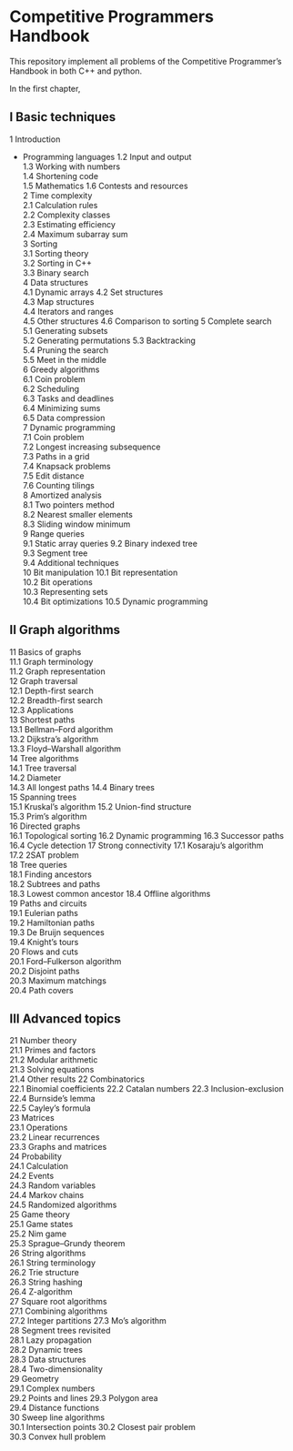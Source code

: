 # Competitive Programmers Handbook
This repository implement all problems of the Competitive Programmer’s Handbook in both C++ and python.

In the first chapter, 


## I Basic techniques  
1 Introduction  
   * Programming languages 
    1.2 Input and output  
    1.3 Working with numbers  
    1.4 Shortening code  
    1.5 Mathematics 
  1.6 Contests and resources  
2 Time complexity  
    2.1 Calculation rules  
    2.2 Complexity classes  
    2.3 Estimating efficiency  
    2.4 Maximum subarray sum  
3 Sorting  
    3.1 Sorting theory  
    3.2 Sorting in C++  
    3.3 Binary search  
4 Data structures  
    4.1 Dynamic arrays 
    4.2 Set structures  
    4.3 Map structures  
    4.4 Iterators and ranges  
    4.5 Other structures 
    4.6 Comparison to sorting 
5 Complete search  
    5.1 Generating subsets  
    5.2 Generating permutations 
    5.3 Backtracking  
    5.4 Pruning the search  
    5.5 Meet in the middle  
6 Greedy algorithms  
    6.1 Coin problem  
    6.2 Scheduling  
    6.3 Tasks and deadlines  
    6.4 Minimizing sums  
    6.5 Data compression  
7 Dynamic programming  
    7.1 Coin problem  
    7.2 Longest increasing subsequence  
    7.3 Paths in a grid  
    7.4 Knapsack problems  
    7.5 Edit distance  
    7.6 Counting tilings  
8 Amortized analysis  
    8.1 Two pointers method  
    8.2 Nearest smaller elements  
    8.3 Sliding window minimum  
9 Range queries  
    9.1 Static array queries 
    9.2 Binary indexed tree  
    9.3 Segment tree  
    9.4 Additional techniques  
10 Bit manipulation 
    10.1 Bit representation  
    10.2 Bit operations  
    10.3 Representing sets  
    10.4 Bit optimizations 
    10.5 Dynamic programming 

## II Graph algorithms  
11 Basics of graphs  
    11.1 Graph terminology  
    11.2 Graph representation  
12 Graph traversal  
    12.1 Depth-first search  
    12.2 Breadth-first search  
    12.3 Applications  
13 Shortest paths  
    13.1 Bellman–Ford algorithm  
    13.2 Dijkstra’s algorithm  
    13.3 Floyd–Warshall algorithm  
14 Tree algorithms  
    14.1 Tree traversal  
    14.2 Diameter  
    14.3 All longest paths 
    14.4 Binary trees  
15 Spanning trees  
    15.1 Kruskal’s algorithm 
    15.2 Union-find structure  
    15.3 Prim’s algorithm  
16 Directed graphs  
    16.1 Topological sorting 
    16.2 Dynamic programming 
    16.3 Successor paths  
    16.4 Cycle detection 
17 Strong connectivity 
    17.1 Kosaraju’s algorithm  
    17.2 2SAT problem  
18 Tree queries  
    18.1 Finding ancestors  
    18.2 Subtrees and paths  
    18.3 Lowest common ancestor 
    18.4 Offline algorithms  
19 Paths and circuits  
    19.1 Eulerian paths  
    19.2 Hamiltonian paths  
    19.3 De Bruijn sequences  
    19.4 Knight’s tours  
20 Flows and cuts  
    20.1 Ford–Fulkerson algorithm  
    20.2 Disjoint paths  
    20.3 Maximum matchings  
    20.4 Path covers  

## III Advanced topics  
21 Number theory  
    21.1 Primes and factors  
    21.2 Modular arithmetic  
    21.3 Solving equations  
    21.4 Other results 
22 Combinatorics  
    22.1 Binomial coefficients 
    22.2 Catalan numbers 
    22.3 Inclusion-exclusion  
    22.4 Burnside’s lemma  
    22.5 Cayley’s formula  
23 Matrices  
    23.1 Operations  
    23.2 Linear recurrences  
    23.3 Graphs and matrices  
24 Probability  
    24.1 Calculation  
    24.2 Events  
    24.3 Random variables  
    24.4 Markov chains  
    24.5 Randomized algorithms  
25 Game theory  
    25.1 Game states  
    25.2 Nim game  
    25.3 Sprague–Grundy theorem  
26 String algorithms  
    26.1 String terminology  
    26.2 Trie structure  
    26.3 String hashing  
    26.4 Z-algorithm  
27 Square root algorithms  
    27.1 Combining algorithms  
    27.2 Integer partitions 
    27.3 Mo’s algorithm  
28 Segment trees revisited  
    28.1 Lazy propagation  
    28.2 Dynamic trees  
    28.3 Data structures  
    28.4 Two-dimensionality  
29 Geometry  
    29.1 Complex numbers  
    29.2 Points and lines 
    29.3 Polygon area  
    29.4 Distance functions  
30 Sweep line algorithms  
    30.1 Intersection points 
    30.2 Closest pair problem  
    30.3 Convex hull problem  

    

